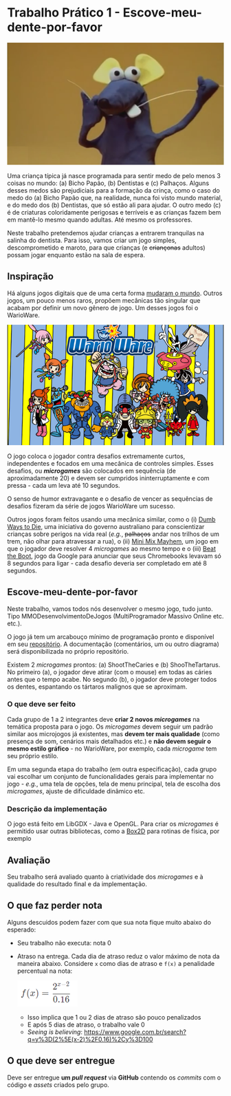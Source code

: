 # Trabalho Prático 1 - Escove-meu-dente-por-favor


[![Ratinho do Castelo Ra-Tim-Bum escovando dente](images/ratinho.png)][ratinho]

Uma criança típica já nasce programada para sentir medo de pelo menos 3 coisas
no mundo: (a) Bicho Papão, (b) Dentistas e (c) Palhaços. Alguns desses medos
são prejudiciais para a formação da crinça, como o caso do medo do (a)
Bicho Papão que, na realidade, nunca foi visto mundo material, e do medo dos
(b) Dentistas, que só estão ali para ajudar. O outro medo (c) é de
criaturas coloridamente perigosas e terríveis e as crianças
fazem bem em mantê-lo mesmo quando adultas. Até mesmo os professores.

Neste trabalho pretendemos ajudar crianças a entrarem tranquilas na salinha
do dentista. Para isso, vamos criar um jogo simples, descomprometido e maroto,
para que crianças (e ~~criançonas~~ adultos) possam jogar enquanto estão na
sala de espera.


## Inspiração

Há alguns jogos digitais que de uma certa forma
[mudaram o mundo][changed-world]. Outros jogos, um pouco menos raros, propõem
mecânicas tão singular que acabam por definir um novo gênero de jogo. Um
desses jogos foi o WarioWare.

[![Personagens do jogo WarioWare](images/warioware.png)][warioware-video]

O jogo coloca o jogador contra desafios extremamente curtos, independentes
e focados em uma  mecânica de controles simples. Esses desafios, ou
**_microgames_** são colocados em sequência (de aproximadamente 20)
e devem ser cumpridos ininterruptamente e com pressa - cada um leva
até 10 segundos.

O senso de humor extravagante e o desafio de vencer as sequências de
desafios fizeram da série de jogos WarioWare um sucesso.

Outros jogos foram feitos usando uma mecânica similar, como o (i)
[Dumb Ways to Die][dumb-ways], uma iniciativa do governo australiano
para conscientizar crianças sobre perigos na vida real (_e.g._, ~~palhaços~~
andar nos trilhos de um trem, não olhar para atravessar a rua), o (ii)
[Mini Mix Mayhem][mini-mix], um jogo em que o jogador deve resolver 4
_microgames_ ao mesmo tempo e o (iii) [Beat the Boot][beat-the-boot], jogo
da Google para anunciar que seus Chromebooks levavam só 8 segundos para
ligar - cada desafio deveria ser completado em até 8 segundos.

## Escove-meu-dente-por-favor

Neste trabalho, vamos todos nós desenvolver o mesmo jogo, tudo junto. Tipo
MMODesenvolvimentoDeJogos (MultiProgramador Massivo Online etc. etc.).

O jogo já tem um arcabouço mínimo de programação pronto e disponível em seu
[repositório][repo]. A documentação (comentários, um ou outro diagrama) será
disponibilizada no próprio repositório.

Existem 2 _microgames_ prontos: (a) ShootTheCaries e (b) ShooTheTartarus. No
primeiro (a), o jogador deve atirar (com o mouse) em todas as cáries antes que o
tempo acabe. No segundo (b), o jogador deve proteger todos os dentes,
espantando os tártaros malignos que se aproximam.

### O que deve ser feito

Cada grupo de 1 a 2 integrantes deve **criar 2 novos _microgames_** na temática
proposta para o jogo. Os _microgames_ devem seguir um padrão similar aos
microjogos já existentes, mas **devem ter mais qualidade** (como presença
de som, cenários mais detalhados etc.) e **não devem seguir o mesmo
estilo gráfico** - no WarioWare, por exemplo, cada _microgame_ tem seu próprio
estilo.

Em uma segunda etapa do trabalho (em outra especificação), cada grupo vai
escolhar um conjunto de funcionalidades gerais para implementar no jogo -
_e.g._, uma tela de opções, tela de menu principal, tela de escolha
dos _microgames_, ajuste de dificuldade dinâmico etc.

### Descrição da implementação

O jogo está feito em LibGDX - Java e OpenGL. Para criar os _microgames_ é
permitido usar outras bibliotecas, como a [Box2D][box2d-libgdx] para
rotinas de física, por exemplo

## Avaliação

Seu trabalho será avaliado quanto à criatividade dos _microgames_ e à qualidade do resultado final e da implementação.

## O que faz perder nota

Alguns descuidos podem fazer com que sua nota fique muito abaixo do esperado:
- Seu trabalho não executa: nota 0
- Atraso na entrega. Cada dia de atraso reduz o valor máximo de nota da
  maneira abaixo. Considere `x` como dias de atraso e `f(x)` a penalidade
  percentual na nota:

  ![Fórmula de penalidade por dias de atraso na entrega](../../images/penalidade-por-atraso.png)
  - Isso implica que 1 ou 2 dias de atraso são pouco penalizados
  - E após 5 dias de atraso, o trabalho vale 0
  - _Seeing is believing_: https://www.google.com.br/search?q=y%3D(2%5E(x-2)%2F0.16)%2Cy%3D100


## O que deve ser **entregue**

Deve ser entregue **um _pull request_** via **GitHub** contendo os _commits_
com o código e _assets_ criados pelo grupo.


[ratinho]: https://www.youtube.com/watch?v=BJM8lj3PQbc
[changed-world]: http://www.makeuseof.com/tag/10-video-games-that-changed-the-world/
[warioware-video]: https://youtu.be/35Wg3Ot4bHE?t=46s
[dumb-ways]: https://www.youtube.com/watch?v=IJNR2EpS0jw
[mini-mix]: https://play.google.com/store/apps/details?id=com.brokenbeta.minimixmayhem&hl=pt_BR
[beat-the-boot]: http://beattheboot.appspot.com/
[repo]: https://github.com/fegemo/cefet-games-brushmyteethplz
[box2d-libgdx]: https://github.com/libgdx/libgdx/wiki/Box2d
